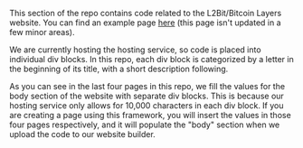 This section of the repo contains code related to the L2Bit/Bitcoin Layers website. You can find an example page [here](https://mattys-dandy-site.webflow.io/l2bit/l2bit-rollup-example) (this page isn't updated in a few minor areas).

We are currently hosting the hosting service, so code is placed into individual div blocks. In this repo, each div block is categorized by a letter in the beginning of its title, with a short description following. 

As you can see in the last four pages in this repo, we fill the values for the body section of the website with separate div blocks. This is because our hosting service only allows for 10,000 characters in each div block. If you are creating a page using this framework, you will insert the values in those four pages respectively, and it will populate the "body" section when we upload the code to our website builder.
